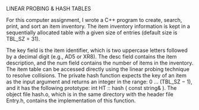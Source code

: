 LINEAR PROBING & HASH TABLES

For this computer assignment, I wrote a C++ program to create, search, print, and sort an item inventory. 
The item inventory information is kept in a sequentially allocated table with a given size of entries (default 
size is TBL_SZ = 31).

The key field is the item identifier, which is two uppercase letters followed by a decimal digit (e.g., AD5 or XR8). 
The desc field contains the item description, and the num field contains the number of items in the inventory. The item 
table can be accessed directly using the linear probing technique to resolve collisions. The private hash function expects
the key of an item as the input argument and returns an integer in the range: 0 … (TBL_SZ − 1), and it has the following
prototype: int HT :: hash ( const string& ). The object file hash.o, which is in the same directory with the header file 
Entry.h, contains the implementation of this function.
